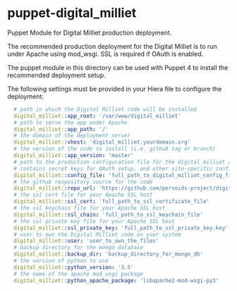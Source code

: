 # puppet-digital_milliet
Puppet Module for Digital Milliet production deployment.

The recommended production deployment for the Digital Milliet is to run under Apache using mod_wsgi.  SSL is required if
OAuth is enabled.

The puppet module in this directory can be used with Puppet 4 to install the recommended deployment setup.

The following settings must be provided in your Hiera file to configure the deployment:

```yaml
  # path in which the Digital Milliet code will be installed
  digital_milliet::app_root: '/var/www/digital_milliet'
  # path to serve the app under Apache
  digital_milliet::app_path: '/'
  # the domain of the deployment server
  digital_milliet::vhost: 'digital_milliet.yourdomain.org'
  # the version of the code to install (i.e. github tag or branch)
  digital_milliet::app_version: 'master'
  # path to the production configuration file for the digital_milliet application
  # contains secret keys for OAuth setup, and other site-specific configuration
  digital_milliet::config_file: 'full_path_to_digital_milliet_config_file'
  # the github respository source for the code
  digital_milliet::repo_url: 'https://github.com/perseids-project/digital_milliet'
  # the ssl cert file for your Apache SSL host
  digital_milliet::ssl_cert: 'full_path_to_ssl_certificate_file'
  # the ssl keychain file for your Apache SSL host
  digital_milliet::ssl_chain: 'full_path_to_ssl_keychain_file'
  # the ssl private key file for your Apache SSL host
  digital_milliet::ssl_private_key: 'full_path_to_ssl_private_key.key'
  # user to own the Digital Milliet code on your system
  digital_milliet::user: 'user_to_own_the_files'
  # backup directory for the mongo database
  digital_milliet::backup_dir: 'backup_directory_for_mongo_db'
  # the version of python to use
  digital_milliet::python_version: '3.5'
  # the name of the apache mod_wsgi package
  digital_milliet::python_apache_package: 'libapache2-mod-wsgi-py3'
```
